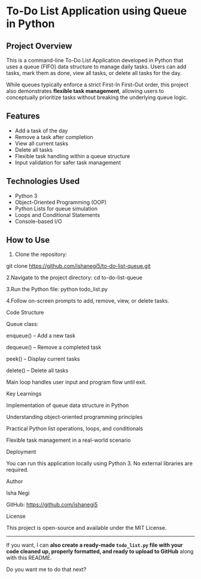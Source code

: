 # To-Do List Application using Queue in Python

## Project Overview
This is a command-line To-Do List Application developed in Python that uses a queue (FIFO) data structure to manage daily tasks. Users can add tasks, mark them as done, view all tasks, or delete all tasks for the day. 

While queues typically enforce a strict First-In First-Out order, this project also demonstrates **flexible task management**, allowing users to conceptually prioritize tasks without breaking the underlying queue logic.

## Features
- Add a task of the day
- Remove a task after completion
- View all current tasks
- Delete all tasks
- Flexible task handling within a queue structure
- Input validation for safer task management

## Technologies Used
- Python 3
- Object-Oriented Programming (OOP)
- Python Lists for queue simulation
- Loops and Conditional Statements
- Console-based I/O

## How to Use
1. Clone the repository:

git clone https://github.com/ishanegi5/to-do-list-queue.git

2.Navigate to the project directory:
cd to-do-list-queue

3.Run the Python file:
python todo_list.py

4.Follow on-screen prompts to add, remove, view, or delete tasks.

Code Structure

Queue class:

enqueue() – Add a new task

dequeue() – Remove a completed task

peek() – Display current tasks

delete() – Delete all tasks

Main loop handles user input and program flow until exit.

Key Learnings

Implementation of queue data structure in Python

Understanding object-oriented programming principles

Practical Python list operations, loops, and conditionals

Flexible task management in a real-world scenario

Deployment

You can run this application locally using Python 3. No external libraries are required.

Author

Isha Negi

GitHub: https://github.com/ishanegi5

License

This project is open-source and available under the MIT License.


---

If you want, I can **also create a ready-made `todo_list.py` file with your code cleaned up, properly formatted, and ready to upload to GitHub** along with this README.  

Do you want me to do that next?
